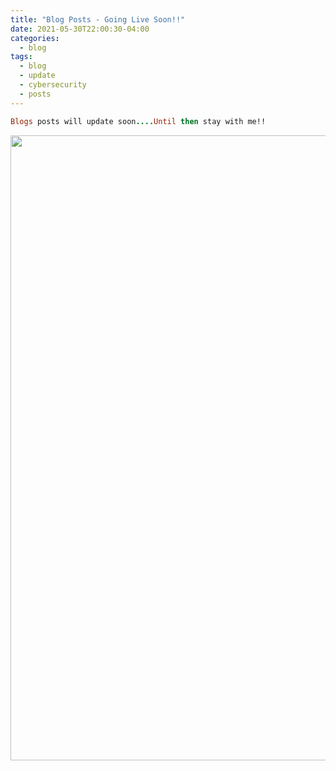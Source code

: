 ```yaml
---
title: "Blog Posts - Going Live Soon!!"
date: 2021-05-30T22:00:30-04:00
categories:
  - blog
tags:
  - blog
  - update
  - cybersecurity
  - posts
---
```


```ruby
Blogs posts will update soon....Until then stay with me!!
```
<img src="https://media.giphy.com/media/jKXAUzNarqzlJv8Fub/giphy.gif" width="1000" height="1000" />
